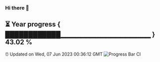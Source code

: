 ### Hi there 👋
⏳ Year progress { ████████████▁▁▁▁▁▁▁▁▁▁▁▁▁▁▁▁▁▁ } 43.02 %
---
⏰ Updated on Wed, 07 Jun 2023 00:36:12 GMT
![Progress Bar CI](https://github.com/Moyi321/Moyi321/workflows/Progress%20Bar%20CI/badge.svg)
